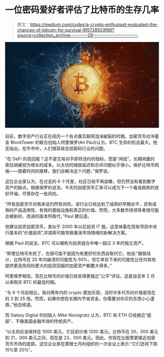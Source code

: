 # 一位密码爱好者评估了比特币的生存几率

> 原文：<https://medium.com/codex/a-crypto-enthusiast-evaluated-the-chances-of-bitcoin-for-survival-9f5728503f96?source=collection_archive---------29----------------------->

![](img/1343e981e469d751430b9ffc1f984978.png)

目前，数字资产行业正在经历一个有点像互联网泡沫破裂的时期。加密货币对冲基金 BlockTower 的联合创始人阿里保罗(Ari Paul)认为，BTC 生存的机会最大。他还指出，在牛市中，人们很容易忽视密码行业的问题。

“在 DeFi 的高回报？这不是交易对手即将违约的指标，而是“闲钱”。长期闲置的索拉纳被视为增长的成本。以太坊的缩放延迟和合并问题似乎很小。保护比特币网络——随着时间的推移，我们会解决这个问题，”保罗说。

这位企业家认为，在过去的 6 个月里，社区已经不再幼稚，但仍然没有看到数字资产的缺点。根据保罗的说法，今天的加密货币汇率可以成为下一个看涨趋势的良好开端，尽管存在一些风险。

“所有加密货币对我来说仍然有风险。该行业已经达到了成熟的早期水平，具有成熟的产品适用性、有效的基础设施和真正的价值。然而，大多数市场领导者很可能会被新的、改进的版本所取代，”Paul 建议道。

他建议投资加密货币，类似于 2000 年以后投资 IT 股。这意味着在现有项目中进行基本的“价值投资”,并探索可能导致看涨市场情绪的新解决方案。

根据 Paul 的说法，BTC 可以被称为投资组合中唯一超过 3 年的独立资产。

“即使比特币失败了，也很可能不是因为有更好的东西会取代它。他说:“据我估计，比特币在 20 年内崩溃的可能性为 50%，但它幸存下来的可能性比任何其他提供更高但风险更大的投资回报的加密资产都要大得多。”

阿里保罗相信，现在比特币的价值已经变得更接近“公平”评估，这是自去年 2 月以来购买 BTC 的最佳时期。

“与 9 个月前相比，我对两年内的 crypto 更加乐观，当时许多代币的价值是现在的 3 到 25 倍。然而，如果你想在长期内节省资金，你需要对你买的东西小心谨慎，”他总结道。

而 Galaxy Digital 的创始人 Mike Novogratz 认为，BTC 和 ETH 已经接近“底部”，不像美国金融市场的传统资产。

“以太坊应该保持在 1000 美元，它目前价值 1200 美元。比特币在 20，000 美元到 21，000 美元之间，现在是 23，000 美元。因此，你现在比股票更接近加密货币市场的底部。这位企业家在摩根士丹利组织的一次会议上表示:“它们还将下跌 15%至 20%”。